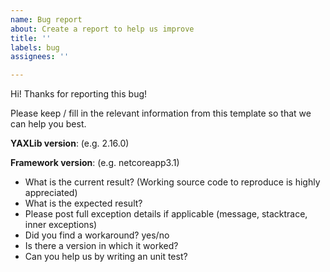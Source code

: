 ```yaml
---
name: Bug report
about: Create a report to help us improve
title: ''
labels: bug
assignees: ''

---
```


Hi! Thanks for reporting this bug! 

Please keep / fill in the relevant information from this template so that we can help you best.

**YAXLib version**: (e.g. 2.16.0)

**Framework version**:  (e.g. netcoreapp3.1)

- What is the current result? (Working source code to reproduce is highly appreciated)
- What is the expected result?
- Please post full exception details if applicable (message, stacktrace, inner exceptions)
- Did you find a workaround? yes/no
- Is there a version in which it worked? 
- Can you help us by writing an unit test?

